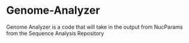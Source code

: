 # Genome-Analyzer
Genome Analyzer is a code that will take in the output from NucParams from the Sequence Analysis Repository
